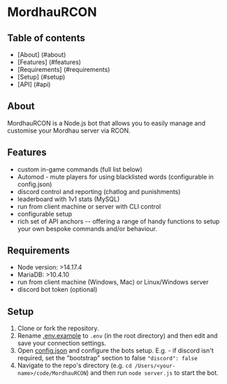 # MordhauRCON

## Table of contents
* [About] (#about)
* [Features] (#features)
* [Requirements] (#requirements)
* [Setup] (#setup)
* [API] (#api)

## About
MordhauRCON is a Node.js bot that allows you to easily manage and customise your Mordhau server via RCON.

## Features
* custom in-game commands (full list below)
* Automod - mute players for using blacklisted words (configurable in config.json)
* discord control and reporting (chatlog and punishments)
* leaderboard with 1v1 stats (MySQL)
* run from client machine or server with CLI control
* configurable setup
* rich set of API anchors -- offering a range of handy functions to setup your own bespoke commands and/or behaviour.

## Requirements
* Node version: >14.17.4
* MariaDB: >10.4.10
* run from client machine (Windows, Mac) or Linux/Windows server
* discord bot token (optional)

## Setup
1. Clone or fork the repository.
2. Rename [.env.example](/.env.example) to ``.env`` (in the root directory) and then edit and save your connection settings.
3. Open [config.json](/config.json) and configure the bots setup. E.g. - if discord isn't required, set the "bootstrap" section to false ```"discord": false```
4. Navigate to the repo's directory (e.g. ``cd /Users/<your-name>/code/MordhauRCON``) and then run ``node server.js`` to start the bot.
